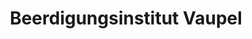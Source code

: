 ---
title: "Beerdigungsinstitut Vaupel"
url: /marburg/beerdigungsinstitut-vaupel/
shop: Bestattungen
---